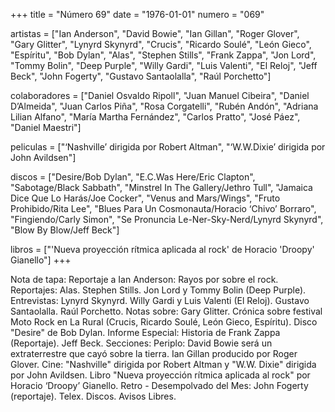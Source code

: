 +++
title = "Número 69"
date = "1976-01-01"
numero = "069"

artistas = ["Ian Anderson", "David Bowie", "Ian Gillan", "Roger Glover", "Gary Glitter", "Lynyrd Skynyrd", "Crucis", "Ricardo Soulé", "León Gieco", "Espíritu", "Bob Dylan", "Alas", "Stephen Stills", "Frank Zappa", "Jon Lord", "Tommy Bolin", "Deep Purple", "Willy Gardi", "Luis Valenti", "El Reloj", "Jeff Beck", "John Fogerty", "Gustavo Santaolalla", "Raúl Porchetto"] 

colaboradores = ["Daniel Osvaldo Ripoll", "Juan Manuel Cibeira", "Daniel D’Almeida", "Juan Carlos Piña", "Rosa Corgatelli", "Rubén Andón", "Adriana Lilian Alfano", "María Martha Fernández", "Carlos Pratto", "José Páez", "Daniel Maestri"]

peliculas = ["‘Nashville’ dirigida por Robert Altman", "‘W.W.Dixie’ dirigida por John Avildsen"]

discos = ["Desire/Bob Dylan", "E.C.Was Here/Eric Clapton", "Sabotage/Black Sabbath", "Minstrel In The Gallery/Jethro Tull", "Jamaica Dice Que Lo Harás/Joe Cocker", "Venus and Mars/Wings", "Fruto Prohibido/Rita Lee", "Blues Para Un Cosmonauta/Horacio ‘Chivo’ Borraro", "Fingiendo/Carly Simon", "Se Pronuncia Le-Ner-Sky-Nerd/Lynyrd Skynyrd", "Blow By Blow/Jeff Beck"]

libros = ["'Nueva proyección rítmica aplicada al rock' de Horacio 'Droopy' Gianello"]
+++

Nota de tapa: 
Reportaje a Ian Anderson: Rayos por sobre el rock. 
Reportajes:
Alas. Stephen Stills. Jon Lord y Tommy Bolin (Deep Purple).
Entrevistas:
Lynyrd Skynyrd. Willy Gardi y Luis Valenti (El Reloj). Gustavo Santaolalla. Raúl Porchetto.
Notas sobre:
Gary Glitter.
Crónica sobre festival Moto Rock en La Rural (Crucis, Ricardo Soulé, León Gieco, Espíritu). 
Disco "Desire" de Bob Dylan. 
Informe Especial: Historia de Frank Zappa (Reportaje).
Jeff Beck.
Secciones:
Periplo: David Bowie será un extraterrestre que cayó sobre la tierra. Ian Gillan producido por Roger Glover. Cine: "Nashville" dirigida por Robert Altman y "W.W. Dixie" dirigida por John Avildsen. Libro "Nueva proyección rítmica aplicada al rock" por Horacio ‘Droopy’ Gianello. 
Retro - Desempolvado del Mes: John Fogerty (reportaje).
Telex. Discos. Avisos Libres. 

